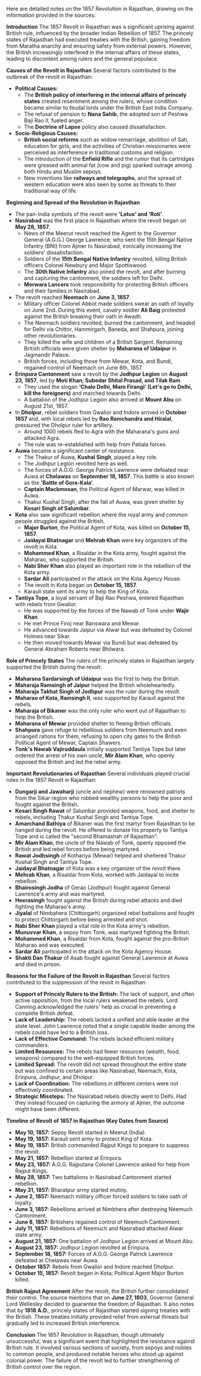 Here are detailed notes on the 1857 Revolution in Rajasthan, drawing on the information provided in the sources:

**Introduction** The 1857 Revolt in Rajasthan was a significant uprising against British rule, influenced by the broader Indian Rebellion of 1857. The princely states of Rajasthan had executed treaties with the British, gaining freedom from Maratha anarchy and ensuring safety from external powers. However, the British increasingly interfered in the internal affairs of these states, leading to discontent among rulers and the general populace.

**Causes of the Revolt in Rajasthan** Several factors contributed to the outbreak of the revolt in Rajasthan:

- **Political Causes:**
    - The **British policy of interfering in the internal affairs of princely states** created resentment among the rulers, whose condition became similar to feudal lords under the British East India Company.
    - The refusal of pension to **Nana Sahib**, the adopted son of Peshwa Baji Rao II, fueled anger.
    - The **Doctrine of Lapse** policy also caused dissatisfaction.
- **Socio-Religious Causes:**
    - **British social reforms** such as widow remarriage, abolition of Sati, education for girls, and the activities of Christian missionaries were perceived as interference in traditional customs and religion.
    - The introduction of the **Enfield Rifle** and the rumor that its cartridges were greased with animal fat (cow and pig) sparked outrage among both Hindu and Muslim sepoys.
    - New inventions like **railways and telegraphs**, and the spread of western education were also seen by some as threats to their traditional way of life.

**Beginning and Spread of the Revolution in Rajasthan**

- The pan-India symbols of the revolt were **'Lotus' and 'Roti'**.
- **Nasirabad** was the first place in Rajasthan where the revolt began on **May 28, 1857**.
    - News of the Meerut revolt reached the Agent to the Governor General (A.G.G.) George Lawrence, who sent the 15th Bengal Native Infantry (BNI) from Ajmer to Nasirabad, ironically increasing the soldiers' dissatisfaction.
    - Soldiers of the **15th Bengal Native Infantry** revolted, killing British officers Colonel Newbury and Major Spottiswood.
    - The **30th Native Infantry** also joined the revolt, and after burning and capturing the cantonment, the soldiers left for Delhi.
    - **Merwara Lancers** took responsibility for protecting British officers and their families in Nasirabad.
- The revolt reached **Neemach** on **June 3, 1857**.
    - Military officer Colonel Abbot made soldiers swear an oath of loyalty on June 2nd. During this event, cavalry soldier **Ali Baig** protested against the British breaking their oath in Awadh.
    - The Neemach soldiers revolted, burned the cantonment, and headed for Delhi via Chittor, Hammirgarh, Baneda, and Shahpura, joining other revolutionaries.
    - They killed the wife and children of a British Sargent. Remaining British officials were given shelter by **Maharana of Udaipur** in Jagmandir Palace.
    - British forces, including those from Mewar, Kota, and Bundi, regained control of Neemach on June 8th, 1857.
- **Erinpura Cantonment** saw a revolt by the **Jodhpur Legion** on **August 23, 1857**, led by **Moti Khan, Subedar Shital Prasad, and Tilak Ram**.
    - They used the slogan **‘Chalo Delhi, Maro Firangi’ (Let's go to Delhi, kill the foreigners)** and marched towards Delhi.
    - A battalion of the Jodhpur Legion also arrived at **Mount Abu** on August 21st, 1857.
- In **Dholpur**, rebel soldiers from Gwalior and Indore arrived in **October 1857** and, with local rebels led by **Rao Ramchandra and Hiralal**, pressured the Dholpur ruler for artillery.
    - Around 1000 rebels fled to Agra with the Maharana's guns and attacked Agra.
    - The rule was re-established with help from Patiala forces.
- **Auwa** became a significant center of resistance.
    - The Thakur of Auwa, **Kushal Singh**, played a key role.
    - The Jodhpur Legion revolted here as well.
    - The forces of A.G.G. George Patrick Lawrence were defeated near Auwa at **Chelawas** on **September 18, 1857**. This battle is also known as the **'Battle of Gora-Kala'**.
    - **Captain Mackmosan**, the Political Agent of Marwar, was killed in Auwa.
    - Thakur Kushal Singh, after the fall of Auwa, was given shelter by **Kesari Singh of Salumbar**.
- **Kota** also saw significant rebellion where the royal army and common people struggled against the British.
    - **Major Burton**, the Political Agent of Kota, was killed on **October 15, 1857**.
    - **Jaidayal Bhatnagar** and **Mehrab Khan** were key organizers of the revolt in Kota.
    - **Mohammed Khan**, a Risaldar in the Kota army, fought against the Maharao, who supported the British.
    - **Nabi Sher Khan** also played an important role in the rebellion of the Kota army.
    - **Sardar Ali** participated in the attack on the Kota Agency House.
    - The revolt in Kota began on **October 15, 1857**.
    - Karauli state sent its army to help the King of Kota.
- **Tantiya Tope**, a loyal servant of Baji Rao Peshwa, entered Rajasthan with rebels from Gwalior.
    - He was supported by the forces of the Nawab of Tonk under **Wajir Khan**.
    - He met Prince Firoj near Banswara and Mewar.
    - He advanced towards Jaipur via Alwar but was defeated by Colonel Holmes near Sikar.
    - He then moved towards Mewar via Bundi but was defeated by General Abraham Roberts near Bhilwara.

**Role of Princely States** The rulers of the princely states in Rajasthan largely supported the British during the revolt:

- **Maharana Sardarsingh of Udaipur** was the first to help the British.
- **Maharaja Ramsingh of Jaipur** helped the British wholeheartedly.
- **Maharaja Takhat Singh of Jodhpur** was the ruler during the revolt.
- **Maharao of Kota, Ramsingh II**, was supported by Karauli against the rebels.
- **Maharaja of Bikaner** was the only ruler who went out of Rajasthan to help the British.
- **Maharana of Mewar** provided shelter to fleeing British officials.
- **Shahpura** gave refuge to rebellious soldiers from Neemuch and even arranged rations for them, refusing to open city gates to the British Political Agent of Mewar, Captain Shawers.
- **Tonk's Nawab Vajiruddaula** initially supported Tantiya Tope but later ordered the arrest of his own uncle, **Mir Alam Khan**, who openly opposed the British and led the rebel army.

**Important Revolutionaries of Rajasthan** Several individuals played crucial roles in the 1857 Revolt in Rajasthan:

- **Dungarji and Jawaharji** (uncle and nephew) were renowned patriots from the Sikar region who robbed wealthy persons to help the poor and fought against the British.
- **Kesari Singh Rawat** of Salumbar provided weapons, food, and shelter to rebels, including Thakur Kushal Singh and Tantiya Tope.
- **Amarchand Bathiya** of Bikaner was the first martyr from Rajasthan to be hanged during the revolt. He offered to donate his property to Tantiya Tope and is called the "second Bhamashah of Rajasthan".
- **Mir Alam Khan**, the uncle of the Nawab of Tonk, openly opposed the British and led rebel forces before being martyred.
- **Rawat Jodhsingh** of Kothariya (Mewar) helped and sheltered Thakur Kushal Singh and Tantiya Tope.
- **Jaidayal Bhatnagar** of Kota was a key organizer of the revolt there.
- **Mehrab Khan**, a Risaldar from Kota, worked with Jaidayal to incite rebellion.
- **Bhairosingh Jodha** of Gerao (Jodhpur) fought against General Lawrence's army and was martyred.
- **Heerasingh** fought against the British during rebel attacks and died fighting the Maharao's army.
- **Jiyalal** of Nimbahera (Chittorgarh) organized rebel battalions and fought to protect Chittorgarh before being arrested and shot.
- **Nabi Sher Khan** played a vital role in the Kota army's rebellion.
- **Munuvvar Khan**, a sepoy from Tonk, was martyred fighting the British.
- **Mohammed Khan**, a Risaldar from Kota, fought against the pro-British Maharao and was executed.
- **Sardar Ali** participated in the attack on the Kota Agency House.
- **Shakti Dan Thakur** of Asab fought against General Lawrence at Auwa and died in prison.

**Reasons for the Failure of the Revolt in Rajasthan** Several factors contributed to the suppression of the revolt in Rajasthan:

- **Support of Princely Rulers to the British:** The lack of support, and often active opposition, from the local rulers weakened the rebels. Lord Canning acknowledged the rulers' help as crucial in preventing a complete British defeat.
- **Lack of Leadership:** The rebels lacked a unified and able leader at the state level. John Lawrence noted that a single capable leader among the rebels could have led to a British loss.
- **Lack of Effective Command:** The rebels lacked efficient military commanders.
- **Limited Resources:** The rebels had fewer resources (wealth, food, weapons) compared to the well-equipped British forces.
- **Limited Spread:** The revolt did not spread throughout the entire state but was confined to certain areas like Nasirabad, Neemach, Kota, Erinpura, Jodhpur, and Dholpur.
- **Lack of Coordination:** The rebellions in different centers were not effectively coordinated.
- **Strategic Missteps:** The Nasirabad rebels directly went to Delhi. Had they instead focused on capturing the armory at Ajmer, the outcome might have been different.

**Timeline of Revolt of 1857 in Rajasthan (Key Dates from Source)**

- **May 10, 1857:** Sepoy Revolt started in Meerut (India).
- **May 19, 1857:** Karauli sent army to protect King of Kota.
- **May 19, 1857:** British commanded Rajput Kings to prepare to suppress the revolt.
- **May 21, 1857:** Rebellion started at Erinpura.
- **May 23, 1857:** A.G.G. Rajputana Colonel Lawrence asked for help from Rajput Kings.
- **May 28, 1857:** Two battalions in Nasirabad Cantonment started rebellion.
- **May 31, 1857:** Bharatpur army started mutiny.
- **June 2, 1857:** Neemach military officer forced soldiers to take oath of loyalty.
- **June 3, 1857:** Rebellions arrived at Nimbhera after destroying Neemuch Cantonment.
- **June 8, 1857:** Britishers regained control of Neemuch Cantonment.
- **July 11, 1857:** Rebellions of Neemuch and Nasirabad attacked Alwar state army.
- **August 21, 1857:** One battalion of Jodhpur Legion arrived at Mount Abu.
- **August 23, 1857:** Jodhpur Legion revolted at Erinpura.
- **September 18, 1857:** Forces of A.G.G. George Patrick Lawrence defeated at Chelawas near Auwa.
- **October 1857:** Rebels from Gwalior and Indore reached Dholpur.
- **October 15, 1857:** Revolt began in Kota; Political Agent Major Burton killed.

**British Rajput Agreement** After the revolt, the British further consolidated their control. The source mentions that on **June 27, 1803**, Governor General Lord Wellesley decided to guarantee the freedom of Rajasthan. It also notes that by **1818 A.D.**, princely states of Rajasthan started signing treaties with the British. These treaties initially provided relief from external threats but gradually led to increased British interference.

**Conclusion** The 1857 Revolution in Rajasthan, though ultimately unsuccessful, was a significant event that highlighted the resistance against British rule. It involved various sections of society, from sepoys and nobles to common people, and produced notable heroes who stood up against colonial power. The failure of the revolt led to further strengthening of British control over the region.